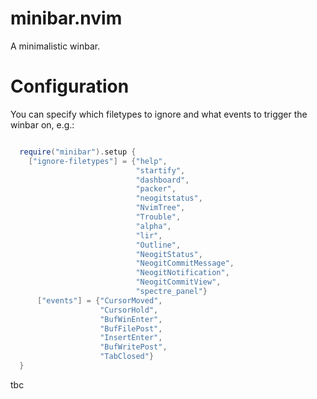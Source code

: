 # minibar.nvim

A minimalistic winbar.

# Configuration

You can specify which filetypes to ignore and what events to trigger the
winbar on, e.g.:
```lua

  require("minibar").setup {
    ["ignore-filetypes"] = {"help",
                            "startify",
                            "dashboard",
                            "packer",
                            "neogitstatus",
                            "NvimTree",
                            "Trouble",
                            "alpha",
                            "lir",
                            "Outline",
                            "NeogitStatus",
                            "NeogitCommitMessage",
                            "NeogitNotification",
                            "NeogitCommitView",
                            "spectre_panel"}
      ["events"] = {"CursorMoved",
                    "CursorHold",
                    "BufWinEnter",
                    "BufFilePost",
                    "InsertEnter",
                    "BufWritePost",
                    "TabClosed"}
  }
```
tbc

